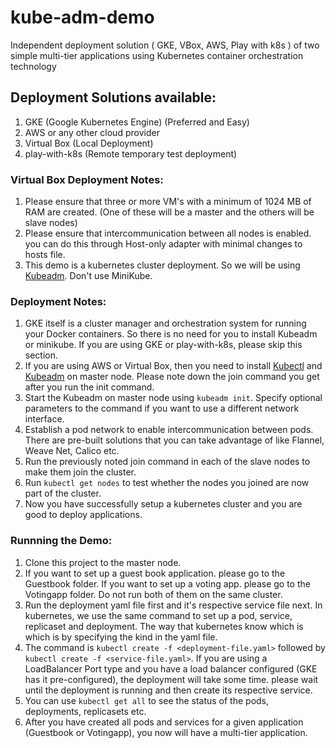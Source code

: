 # kube-adm-demo
Independent deployment solution ( GKE, VBox, AWS, Play with k8s ) of two simple multi-tier applications using Kubernetes container orchestration technology

## Deployment Solutions available:

1. GKE (Google Kubernetes Engine) (Preferred and Easy)
2. AWS or any other cloud provider
3. Virtual Box (Local Deployment)
4. play-with-k8s (Remote temporary test deployment)

### Virtual Box Deployment Notes:
1. Please ensure that three or more VM's with a minimum of 1024 MB of RAM are created. (One of these will be a master and the others will be slave nodes)
2. Please ensure that intercommunication between all nodes is enabled. you can do this through Host-only adapter with minimal changes to hosts file.
3. This demo is a kubernetes cluster deployment. So we will be using [Kubeadm](https://kubernetes.io/docs/setup/independent/create-cluster-kubeadm/). Don't use MiniKube.

### Deployment Notes:
1. GKE itself is a cluster manager and orchestration system for running your Docker containers. So there is no need for you to install Kubeadm or minikube. If you are using GKE or play-with-k8s, please skip this section.
2. If you are using AWS or Virtual Box, then you need to install [Kubectl](https://kubernetes.io/docs/tasks/tools/install-kubectl/#install-kubectl) and [Kubeadm](https://kubernetes.io/docs/setup/independent/create-cluster-kubeadm/) on master node. Please note down the join command you get after you run the init command. 
3. Start the Kubeadm on master node using `kubeadm init`. Specify optional parameters to the command if you want to use a different network interface.
4. Establish a pod network to enable intercommunication between pods. There are pre-built solutions that you can take advantage of like Flannel, Weave Net, Calico etc.
5. Run the previously noted join command in each of the slave nodes to make them join the cluster.
6. Run `kubectl get nodes` to test whether the nodes you joined are now part of the cluster.
7. Now you have successfully setup a kubernetes cluster and you are good to deploy applications.

### Runnning the Demo:
1. Clone this project to the master node.
2. If you want to set up a guest book application. please go to the Guestbook folder. If you want to set up a voting app. please go to the Votingapp folder. Do not run both of them on the same cluster.
3. Run the deployment yaml file first and it's respective service file next. In kubernetes, we use the same command to set up a pod, service, replicaset and deployment. The way that kubernetes know which is which is by specifying the kind in the yaml file. 
4. The command is `kubectl create -f <deployment-file.yaml>` followed by `kubectl create -f <service-file.yaml>`. If you are using a LoadBalancer Port type and you have a load balancer configured (GKE has it pre-configured), the deployment will take some time. please wait until the deployment is running and then create its respective service.
5. You can use `kubectl get all` to see the status of the pods, deployments, replicasets etc.
6. After you have created all pods and services for a given application (Guestbook or Votingapp), you now will have a multi-tier application.

